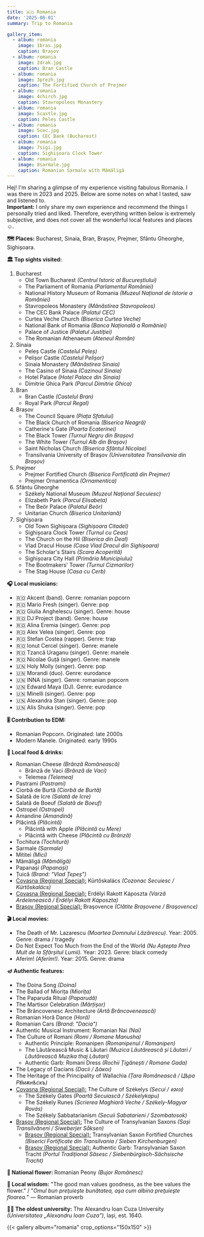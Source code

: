 ```yaml
---
title: 🇷🇴 Romania
date: '2025-08-01'
summary: Trip to Romania

gallery_item:
  - album: romania
    image: 1bras.jpg
    caption: Brașov
  - album: romania
    image: 2drak.jpg
    caption: Bran Castle
  - album: romania
    image: 3prezh.jpg
    caption: The Fortified Church of Prejmer
  - album: romania
    image: 4chirch.jpg
    caption: Stavropoleos Monastery
  - album: romania
    image: 5castle.jpg
    caption: Peleș Castle
  - album: romania
    image: 5cec.jpg
    caption: CEC Bank (Bucharest)
  - album: romania
    image: 7sigi.jpg
    caption: Sighișoara Clock Tower
  - album: romania
    image: 8sarmale.jpg
    caption: Romanian Sarmale with Mămăligă
---
```

Hej! I'm sharing a glimpse of my experience visiting fabulous Romania. I was there in 2023 and 2025. Below are some notes on what I tasted, saw and listened to.<br>
<b>Important:</b> I only share my own experience and recommend the things I personally tried and liked. Therefore, everything written below is extremely subjective, and does not cover all the wonderful local features and places ☺️.

<b>🗺 Places:</b> Bucharest, Sinaia, Bran, Brașov, Prejmer, Sfântu Gheorghe, Sighișoara. <br>

<b>🏛 Top sights visited: </b>
1. Bucharest
    - Old Town Bucharest <i>(Centrul Istoric al Bucureștiului)</i>
    - The Parliament of Romania <i>(Parlamentul României)</i>
    - National History Museum of Romania <i>(Muzeul Național de Istorie a României)</i>
    - Stavropoleos Monastery <i>(Mănăstirea Stavropoleos)</i>
    - The CEC Bank Palace <i>(Palatul CEC)</i>
    - Curtea Veche Church <i>(Biserica Curtea Veche)</i>
    - National Bank of Romania <i>(Banca Națională a României)</i>
    - Palace of Justice <i>(Palatul Justiției)</i>
    - The Romanian Athenaeum <i>(Ateneul Român)</i>
2. Sinaia
    - Peleș Castle <i>(Castelul Peleș)</i>
    - Pelișor Castle <i>(Castelul Pelișor)</i>
    - Sinaia Monastery <i>(Mănăstirea Sinaia)</i>
    - The Casino of Sinaia <i>(Cazinoul Sinaia)</i>
    - Hotel Palace <i>(Hotel Palace din Sinaia)</i>
    - Dimitrie Ghica Park <i>(Parcul Dimitrie Ghica)</i>
3. Bran
    - Bran Castle <i>(Castelul Bran)</i>
    - Royal Park <i>(Parcul Regal)</i>
4. Brașov
    - The Council Square <i>(Piața Sfatului)</i>
    - The Black Church of Romania <i>(Biserica Neagră)</i>
    - Catherine's Gate <i>(Poarta Ecaterinei)</i>
    - The Black Tower <i>(Turnul Negru din Brașov)</i>
    - The White Tower <i>(Turnul Alb din Brașov)</i>
    - Saint Nicholas Church <i>(Biserica Sfântul Nicolae)</i>
    - Transilvania University of Brașov <i>(Universitatea Transilvania din Brașov)</i>
5. Prejmer
    - Prejmer Fortified Church <i>(Biserica Fortificată din Prejmer)</i>
    - Prejmer Ornamentica <i>(Ornamentica)</i>
6. Sfântu Gheorghe
    - Székely National Museum <i>(Muzeul Național Secuiesc)</i>
    - Elizabeth Park <i>(Parcul Elisabeta)</i>
    - The Beör Palace <i>(Palatul Beör)</i>
    - Unitarian Church <i>(Biserica Unitariană)</i>
7. Sighișoara
    - Old Town Sighișoara <i>(Sighișoara Citadel)</i>
    - Sighișoara Clock Tower <i>(Turnul cu Ceas)</i>
    - The Church on the Hil <i>(Biserica din Deal)</i>
    - Vlad Dracul House <i>(Casa Vlad Dracul din Sighișoara)</i>
    - The Scholar's Stairs <i>(Scara Acoperită)</i>
    - Sighișoara City Hall <i>(Primăria Municipiului)</i>
    - The Bootmakers' Tower <i>(Turnul Cizmarilor)</i>
    - The Stag House <i>(Casa cu Cerb)</i>


<b>🎧 Local musicians: </b>
- 🇷🇴 Akcent (band). Genre: romanian popcorn
- 🇷🇴 Mario Fresh (singer). Genre: pop
- 🇷🇴 Giulia Anghelescu (singer). Genre: house
- 🇷🇴 DJ Project (band). Genre: house
- 🇷🇴 Alina Eremia (singer). Genre: pop
- 🇷🇴 Alex Velea (singer). Genre: pop
- 🇷🇴 Stefan Costea (rapper). Genre: trap
- 🇷🇴 Ionut Cercel (singer). Genre: manele
- 🇷🇴 Tzancă Uraganu (singer). Genre: manele
- 🇷🇴 Nicolae Guță (singer). Genre: manele
- 🇺🇳 Holy Molly (singer). Genre: pop
- 🇺🇳 Morandi (duo). Genre: eurodance
- 🇺🇳 INNA (singer). Genre: romanian popcorn
- 🇺🇳 Edward Maya (DJ). Genre: eurodance
- 🇺🇳 Minelli (singer). Genre: pop
- 🇺🇳 Alexandra Stan (singer). Genre: pop
- 🇺🇳 Alis Shuka (singer). Genre: pop

<b>🎚️ Contribution to EDM: </b>
- Romanian Popcorn. Originated: late 2000s
- Modern Manele. Originated: early 1990s


<b>🥘 Local food & drinks: </b>
- Romanian Cheese <i>(Brânză Românească)</i>
  - Brânză de Vaci <i>(Brânză de Vaci)</i>
  - Telemea <i>(Telemea)</i>
- Pastrami <i>(Pastrami)</i>
- Ciorbă de Burtă <i>(Ciorbă de Burtă)</i>
- Salată de Icre <i>(Salată de Icre)</i>
- Salată de Boeuf <i>(Salată de Boeuf)</i>
- Ostropel <i>(Ostropel)</i>
- Amandine <i>(Amandină)</i>
- Plăcintă <i>(Plăcintă)</i>
  - Plăcintă with Apple <i>(Plăcintă cu Mere)</i>
  - Plăcintă with Cheese <i>(Plăcintă cu Brânză)</i>
- Tochitura <i>(Tochitură)</i>
- Sarmale <i>(Sarmale)</i>
- Mititei <i>(Mici)</i>
- Mămăligă <i>(Mămăligă)</i>
- Papanași <i>(Papanași)</i>
- Țuică <i>(Brand: "Vlad Țepeș")</i>
- <u>Covasna (Regional Special):</u> Kürtőskalács <i>(Cozonac Secuiesc / Kürtőskalács)</i>
- <u>Covasna (Regional Special):</u> Erdélyi Rakott Káposzta <i>(Varză Ardelenească / Erdélyi Rakott Káposzta)</i>
- <u>Brașov (Regional Special):</u> Braşovence <i>(Clătite Brașovene / Braşovence)</i>

<b>🎬 Local movies:</b>
- The Death of Mr. Lazarescu <i>(Moartea Domnului Lăzărescu)</i>. Year: 2005. Genre: drama / tragedy
- Do Not Expect Too Much from the End of the World <i>(Nu Aștepta Prea Mult de la Sfârșitul Lumii)</i>. Year: 2023. Genre: black comedy
- Aferim! <i>(Aferim!)</i>. Year: 2015. Genre: drama


<b>🪔 Authentic features:</b>
- The Doina Song <i>(Doina)</i>
- The Ballad of Miorița <i>(Miorița)</i>
- The Paparuda Ritual <i>(Paparudă)</i> 
- The Martisor Celebration <i>(Mărțișor)</i> 
- The Brâncovenesc Architecture <i>(Artă Brâncovenească)</i> 
- Romanian Horă Dance <i>(Horă)</i>
- Romanian Cars <i>(Brand: "Dacia")</i>
- Authentic Musical Instrument: Romanian Nai <i>(Nai)</i> 
- The Culture of Romani <i>(Romi / Romane Manusha)</i>
  - Authentic Principle: Romanipen <i>(Romanipenul / Romanipen)</i>
  - The Lăutărească Music & Lăutari <i>(Muzica Lăutărească și Lăutari / Lăutărească Muzika thaj Lăutari)</i> 
  - Authentic Garb: Romani Dress <i>(Rochii Țigănești / Romane Gada)</i> 
- The Legacy of Dacians <i>(Dacii / Δάκοι)</i>
- The Heritage of the Principality of Wallachia <i>(Țara Românească / Цѣра Рꙋмѫнѣскъ)</i>
- <u>Covasna (Regional Special):</u> The Culture of Székelys <i>(Secui / 𐳥𐳋𐳓𐳉𐳗)</i>
  - The Székely Gates <i>(Poartă Secuiască / Székelykapu)</i>
  - The Székely Runes <i>(Scrierea Maghiară Veche / Székely-Magyar Rovás)</i>
  - The Székely Sabbatarianism <i>(Secuii Sabatarieni / Szombatosok)</i>
- <u>Brașov (Regional Special):</u> The Culture of Transylvanian Saxons <i>(Sași Transilvăneni / Siweberjer Såksen)</i>
  - <u>Brașov (Regional Special):</u> Transylvanian Saxon Fortified Churches <i>(Biserici Fortificate din Transilvania / Sieben Kirchenburgen)</i>
  - <u>Brașov (Regional Special):</u> Authentic Garb: Transylvanian Saxon Tracht <i>(Portul Tradițional Săsesc / Siebenbürgisch-Sächsische Tracht)</i>



<b>💐 National flower: </b> Romanian Peony <i>(Bujor Românesc)</i>


<b>🦉 Local wisdom:</b> "The good man values goodness, as the bee values the flower." / "<i>Omul bun preţuieşte bunătatea, aşa cum albina preţuieşte floarea.</i>" — Romanian proverb


<b>👨‍🎓 The oldest university:</b> The Alexandru Ioan Cuza University <i>(Universitatea „Alexandru Ioan Cuza")</i>, Iași, est. 1640. 


{{< gallery album="romania" crop_options="150x150" >}}
   